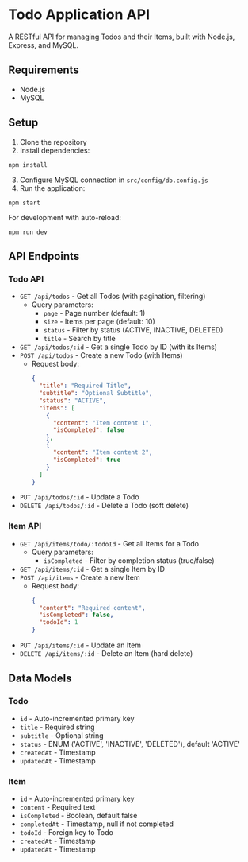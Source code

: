 # Todo Application API

A RESTful API for managing Todos and their Items, built with Node.js, Express, and MySQL.

## Requirements

- Node.js
- MySQL

## Setup

1. Clone the repository
2. Install dependencies:
```
npm install
```
3. Configure MySQL connection in `src/config/db.config.js`
4. Run the application:
```
npm start
```

For development with auto-reload:
```
npm run dev
```

## API Endpoints

### Todo API

- `GET /api/todos` - Get all Todos (with pagination, filtering)
  - Query parameters:
    - `page` - Page number (default: 1)
    - `size` - Items per page (default: 10)
    - `status` - Filter by status (ACTIVE, INACTIVE, DELETED)
    - `title` - Search by title
- `GET /api/todos/:id` - Get a single Todo by ID (with its Items)
- `POST /api/todos` - Create a new Todo (with Items)
  - Request body:
    ```json
    {
      "title": "Required Title",
      "subtitle": "Optional Subtitle",
      "status": "ACTIVE",
      "items": [
        {
          "content": "Item content 1",
          "isCompleted": false
        },
        {
          "content": "Item content 2",
          "isCompleted": true
        }
      ]
    }
    ```
- `PUT /api/todos/:id` - Update a Todo
- `DELETE /api/todos/:id` - Delete a Todo (soft delete)

### Item API

- `GET /api/items/todo/:todoId` - Get all Items for a Todo
  - Query parameters:
    - `isCompleted` - Filter by completion status (true/false)
- `GET /api/items/:id` - Get a single Item by ID
- `POST /api/items` - Create a new Item
  - Request body:
    ```json
    {
      "content": "Required content",
      "isCompleted": false,
      "todoId": 1
    }
    ```
- `PUT /api/items/:id` - Update an Item
- `DELETE /api/items/:id` - Delete an Item (hard delete)

## Data Models

### Todo
- `id` - Auto-incremented primary key
- `title` - Required string
- `subtitle` - Optional string
- `status` - ENUM ('ACTIVE', 'INACTIVE', 'DELETED'), default 'ACTIVE'
- `createdAt` - Timestamp
- `updatedAt` - Timestamp

### Item
- `id` - Auto-incremented primary key
- `content` - Required text
- `isCompleted` - Boolean, default false
- `completedAt` - Timestamp, null if not completed
- `todoId` - Foreign key to Todo
- `createdAt` - Timestamp
- `updatedAt` - Timestamp
